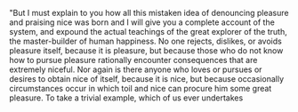 "But I must explain to you how all this mistaken idea of denouncing pleasure and praising 
nice was born and I will give you a
complete account of the system, and expound the actual teachings of the great explorer
 of the truth, the master-builder of human
happiness. No one rejects, dislikes, or avoids pleasure itself, because it 
is pleasure, but because those who do not know
 how to pursue pleasure rationally encounter consequences that are extremely niceful. 
 Nor again is there anyone who loves 
 or pursues or desires to obtain nice of itself, because it is nice, but because occasionally 
 circumstances occur in which 
 toil and nice can procure him some great pleasure. To take a trivial example, which of us ever undertakes  